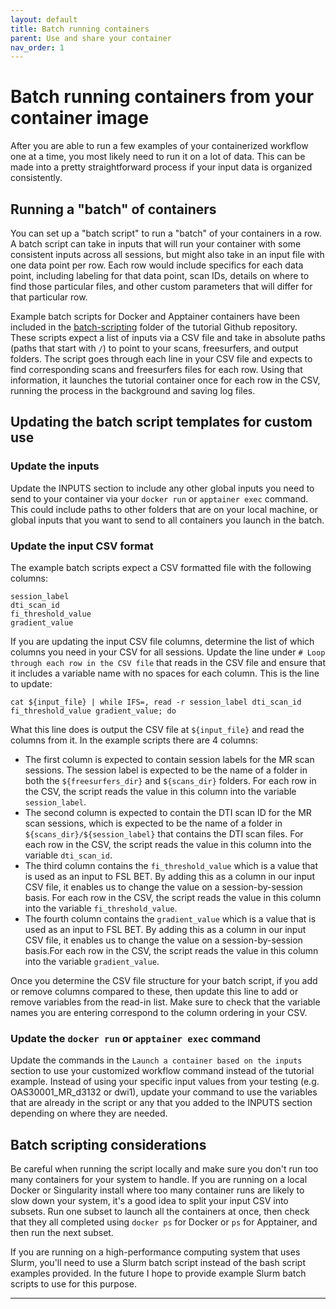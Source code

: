 ```yaml
---
layout: default
title: Batch running containers
parent: Use and share your container
nav_order: 1
---
```


# Batch running containers from your container image

After you are able to run a few examples of your containerized workflow one at a time, you most likely need to run it on a lot of data. This can be made into a pretty straightforward process if your input data is organized consistently. 

## Running a "batch" of containers

You can set up a "batch script" to run a "batch" of your containers in a row. A batch script can take in inputs that will run your container with some consistent inputs across all sessions, but might also take in an input file with one data point per row. Each row would include specifics for each data point, including labeling for that data point, scan IDs, details on where to find those particular files, and other custom parameters that will differ for that particular row.

Example batch scripts for Docker and Apptainer containers have been included in the [batch-scripting] folder of the tutorial Github repository. These scripts expect a list of inputs via a CSV file and take in absolute paths (paths that start with `/`) to point to your scans, freesurfers, and output folders. The script goes through each line in your CSV file and expects to find corresponding scans and freesurfers files for each row. Using that information, it launches the tutorial container once for each row in the CSV, running the process in the background and saving log files.

## Updating the batch script templates for custom use

### Update the inputs
Update the INPUTS section to include any other global inputs you need to send to your container via your `docker run` or `apptainer exec` command. This could include paths to other folders that are on your local machine, or global inputs that you want to send to all containers you launch in the batch.

### Update the input CSV format
The example batch scripts expect a CSV formatted file with the following columns:
```
session_label
dti_scan_id
fi_threshold_value
gradient_value
```

If you are updating the input CSV file columns, determine the list of which columns you need in your CSV for all sessions. Update the line under `# Loop through each row in the CSV file` that reads in the CSV file and ensure that it includes a variable name with no spaces for each column. This is the line to update:
```
cat ${input_file} | while IFS=, read -r session_label dti_scan_id fi_threshold_value gradient_value; do
``` 

What this line does is output the CSV file at `${input_file}` and read the columns from it. In the example scripts there are 4 columns: 
- The first column is expected to contain session labels for the MR scan sessions. The session label is expected to be the name of a folder in both the `${freesurfers_dir}` and `${scans_dir}` folders. For each row in the CSV, the script reads the value in this column into the variable `session_label`.
- The second column is expected to contain the DTI scan ID for the MR scan sessions, which is expected to be the name of a folder in `${scans_dir}/${session_label}` that contains the DTI scan files. For each row in the CSV, the script reads the value in this column into the variable `dti_scan_id`.
- The third column contains the `fi_threshold_value` which is a value that is used as an input to FSL BET. By adding this as a column in our input CSV file, it enables us to change the value on a session-by-session basis. For each row in the CSV, the script reads the value in this column into the variable `fi_threshold_value`.
- The fourth column contains the `gradient_value` which is a value that is used as an input to FSL BET. By adding this as a column in our input CSV file, it enables us to change the value on a session-by-session basis.For each row in the CSV, the script reads the value in this column into the variable `gradient_value`.

Once you determine the CSV file structure for your batch script, if you add or remove columns compared to these, then update this line to add or remove variables from the read-in list. Make sure to check that the variable names you are entering correspond to the column ordering in your CSV.

### Update the `docker run` or `apptainer exec` command
Update the commands in the `Launch a container based on the inputs` section to use your customized workflow command instead of the tutorial example. Instead of using your specific input values from your testing (e.g. OAS30001_MR_d3132 or dwi1), update your command to use the variables that are already in the script or any that you added to the INPUTS section depending on where they are needed. 


## Batch scripting considerations

Be careful when running the script locally and make sure you don't run too many containers for your system to handle. If you are running on a local Docker or Singularity install where too many container runs are likely to slow down your system, it's a good idea to split your input CSV into subsets. Run one subset to launch all the containers at once, then check that they all completed using `docker ps` for Docker or `ps` for Apptainer, and then run the next subset.

If you are running on a high-performance computing system that uses Slurm, you'll need to use a Slurm batch script instead of the bash script examples provided. In the future I hope to provide example Slurm batch scripts to use for this purpose.

----
[batch-scripting]: https://github.com/sarahkeefe/documentation-test/tree/main/batch-scripting